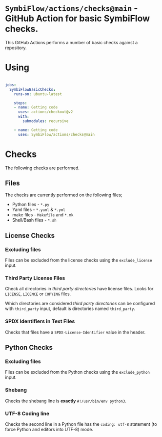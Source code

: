# `SymbiFlow/actions/checks@main` - GitHub Action for basic SymbiFlow checks.

This GitHub Actions performs a number of basic checks against a repository.

# Using

```yaml

jobs:
  SymbiFlowBasicChecks:
    runs-on: ubuntu-latest

    steps:
    - name: Getting code
      uses: actions/checkout@v2
      with:
        submodules: recursive

    - name: Getting code
      uses: SymbiFlow/actions/checks@main
```

# Checks

The following checks are performed.

## Files

The checks are currently performed on the following files;

 - Python files - `*.py`
 - Yaml files - `*.yaml` & `*.yml`
 - make files - `Makefile` and `*.mk`
 - Shell/Bash files - `*.sh`

## License Checks


### Excluding files

Files can be excluded from the license checks using the `exclude_license`
input.

### Third Party License Files

Check all directories in _third party directories_ have license files. Looks
for `LICENSE`, `LICENCE` or `COPYING` files.

Which directories are considered _third party directories_ can be configured
with `third_party` input, default is directories named `third_party`.

### SPDX Identifiers in Text Files

Checks that files have a `SPDX-License-Identifier` value in the header.

## Python Checks

### Excluding files

Files can be excluded from the Python checks using the `exclude_python` input.

### Shebang

Checks the shebang line is **exactly** `#!/usr/bin/env python3`.

### UTF-8 Coding line

Checks the second line in a Python file has the `coding: utf-8` statement (to
force Python and editors into UTF-8) mode.
